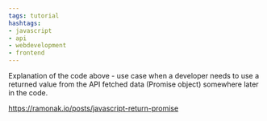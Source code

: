 ```yaml
---
tags: tutorial
hashtags:
- javascript
- api
- webdevelopment
- frontend
---
```


Explanation of the code above - use case when a developer needs to use a returned value from the API fetched data (Promise object) somewhere later in the code.

https://ramonak.io/posts/javascript-return-promise